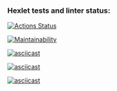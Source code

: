 ### Hexlet tests and linter status:
[![Actions Status](https://github.com/Bulgakoffka/python-project-49/actions/workflows/hexlet-check.yml/badge.svg)](https://github.com/Bulgakoffka/python-project-49/actions)

[![Maintainability](https://api.codeclimate.com/v1/badges/cc48e2221afe26476e02/maintainability)](https://codeclimate.com/github/Bulgakoffka/python-project-49/maintainability)

[![asciicast](https://asciinema.org/a/zgNF4jv0qw77o0dlxTDY6NGwU.svg)](https://asciinema.org/a/zgNF4jv0qw77o0dlxTDY6NGwU)

[![asciicast](https://asciinema.org/a/Q4u5cx3voKykeBya8g67yToZ3.svg)](https://asciinema.org/a/Q4u5cx3voKykeBya8g67yToZ3)

[![asciicast](https://asciinema.org/a/YkxA0OfD0REDXQkWVWizDn97e.svg)](https://asciinema.org/a/YkxA0OfD0REDXQkWVWizDn97e)